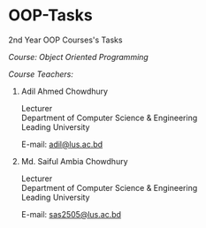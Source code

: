 # OOP-Tasks
 2nd Year OOP Courses's Tasks
 
*Course: Object Oriented Programming*

*Course Teachers:*

1. Adil Ahmed Chowdhury

   Lecturer<br>
   Department of Computer Science & Engineering <br>
   Leading University
 
   E-mail: adil@lus.ac.bd
  
2. Md. Saiful Ambia Chowdhury

   Lecturer<br>
   Department of Computer Science & Engineering<br>
   Leading University
   
   E-mail: sas2505@lus.ac.bd
